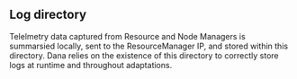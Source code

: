 ## Log directory
Telelmetry data captured from Resource and Node Managers is summarsied locally, sent to the ResourceManager IP, and stored within this directory. Dana relies on the existence of this directory to correctly store logs at runtime and throughout adaptations. 
